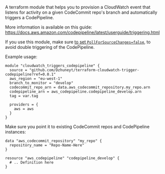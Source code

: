 A terraform module that helps you to provision a CloudWatch event that listens for activity on a given CodeCommit repo's branch and automatically triggers a CodePipeline.

More information is available on this guide:
https://docs.aws.amazon.com/codepipeline/latest/userguide/triggering.html

If you use this module, make sure [to set `PollForSourceChanges=false`](https://docs.aws.amazon.com/codepipeline/latest/userguide/reference-pipeline-structure.html), to avoid double triggering of the CodePipeline.

Example usage:

    module "cloudwatch_triggers_codepipeline" {
      source = "github.com/Dzhuneyt/terraform-cloudwatch-trigger-codepipeline?ref=0.0.1"
      aws_region = "eu-west-1"
      branch_to_monitor = "develop"
      codecommit_repo_arn = data.aws_codecommit_repository.my_repo.arn
      codepipeline_arn = aws_codepipeline.codepipeline_develop.arn
      tag = var.tag
    
      providers = {
        aws = aws
      }
    }

Make sure you point it to existing CodeCommit repos and CodePipeline instances:

    data "aws_codecommit_repository" "my_repo" {
      repository_name = "Repo-Name-Here"
    }

    resource "aws_codepipeline" "codepipeline_develop" {
      # .. Definition here
    }
